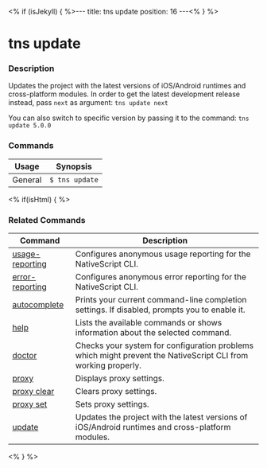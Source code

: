 <% if (isJekyll) { %>---
title: tns update
position: 16
---<% } %>

# tns update

### Description

Updates the project with the latest versions of iOS/Android runtimes and cross-platform modules.
In order to get the latest development release instead, pass `next` as argument:
`tns update next`

You can also switch to specific version by passing it to the command:
`tns update 5.0.0`

### Commands

Usage | Synopsis
------|-------
General | `$ tns update`

<% if(isHtml) { %>

### Related Commands

Command | Description
----------|----------
[usage-reporting](usage-reporting.html) | Configures anonymous usage reporting for the NativeScript CLI.
[error-reporting](error-reporting.html) | Configures anonymous error reporting for the NativeScript CLI.
[autocomplete](autocomplete.html) | Prints your current command-line completion settings. If disabled, prompts you to enable it.
[help](help.html) | Lists the available commands or shows information about the selected command.
[doctor](doctor.html) | Checks your system for configuration problems which might prevent the NativeScript CLI from working properly.
[proxy](proxy.html) | Displays proxy settings.
[proxy clear](proxy-clear.html) | Clears proxy settings.
[proxy set](proxy-set.html) | Sets proxy settings.
[update](update.html) | Updates the project with the latest versions of iOS/Android runtimes and cross-platform modules.
<% } %>
